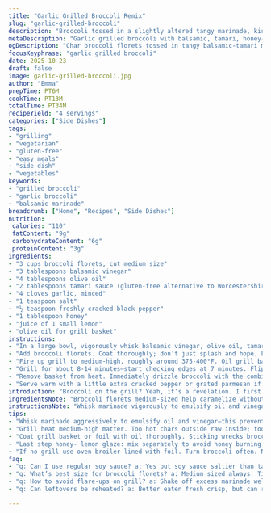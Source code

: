 ```yaml
---
title: "Garlic Grilled Broccoli Remix"
slug: "garlic-grilled-broccoli"
description: "Broccoli tossed in a slightly altered tangy marinade, kissed by flame and smoke until caramelized edges form. Uses tamari instead of Worcestershire for a gluten-free twist. Changes in marinade ratios and grill time for balance. Watch those char spots, not too much. Lemon finish replaced with a quick drizzle of honey lemon glaze for contrast. Small tweaks for smoky, sweet, garlicky bites with crunch and snap. Simple, flexible, real flavors. Grill basket or foil packet if needed. Trust sight and smell more than exact minutes. A kitchen-tested version with tricks and substitutions to keep you covered in any situation."
metaDescription: "Garlic grilled broccoli with balsamic, tamari, honey-lemon glaze. Charred edges, crunchy bite, smoky-sweet balance cooked over medium-high heat for vibrant flavors."
ogDescription: "Char broccoli florets tossed in tangy balsamic-tamari marinade, grilled till crisp edges, glazed with honey-lemon for smoky-sweet contrast. Crunch meets char."
focusKeyphrase: "garlic grilled broccoli"
date: 2025-10-23
draft: false
image: garlic-grilled-broccoli.jpg
author: "Emma"
prepTime: PT6M
cookTime: PT13M
totalTime: PT34M
recipeYield: "4 servings"
categories: ["Side Dishes"]
tags:
- "grilling"
- "vegetarian"
- "gluten-free"
- "easy meals"
- "side dish"
- "vegetables"
keywords:
- "grilled broccoli"
- "garlic broccoli"
- "balsamic marinade"
breadcrumb: ["Home", "Recipes", "Side Dishes"]
nutrition: 
 calories: "110"
 fatContent: "9g"
 carbohydrateContent: "6g"
 proteinContent: "3g"
ingredients:
- "3 cups broccoli florets, cut medium size"
- "3 tablespoons balsamic vinegar"
- "4 tablespoons olive oil"
- "2 tablespoons tamari sauce (gluten-free alternative to Worcestershire)"
- "4 cloves garlic, minced"
- "1 teaspoon salt"
- "½ teaspoon freshly cracked black pepper"
- "1 tablespoon honey"
- "juice of 1 small lemon"
- "olive oil for grill basket"
instructions:
- "In a large bowl, vigorously whisk balsamic vinegar, olive oil, tamari, garlic, salt and pepper until well combined and slightly emulsified. The garlic scent should hit you hard—don’t skimp on fresh minced. Honey and lemon juice mixed separately in a small dish ready for last step."
- "Add broccoli florets. Coat thoroughly; don’t just splash and hope. Let sit 12-18 minutes, toss every 5 minutes for deep flavor absorption. Watch the colors deepen slightly—marinade settling in."
- "Fire up grill to medium-high, roughly around 375-400°F. Oil grill basket or heavy foil—you want the broccoli to get char kisses, not stick or steam. Transfer broccoli, shaking off excess marinade to prevent dripping flare-ups. Discard leftover marinade."
- "Grill for about 8-14 minutes—start checking edges at 7 minutes. Flip every 2-3 minutes using tongs for even char and caramelization. Listen for subtle sizzle and watch for browned, crispy edges; caramelized balsamic smells emerge as a cue. Dark spots okay but avoid blackened bits that taste bitter."
- "Remove basket from heat. Immediately drizzle broccoli with the combined honey-lemon glaze. The heat slightly melts the honey, creating a glossy, sweet finish that offsets the char and garlic. Toss gently but confidently to distribute."
- "Serve warm with a little extra cracked pepper or grated parmesan if you want. If no grill, panic not. Broil in oven on high with same tossing method, keeping an eye every few minutes to avoid burning."
introduction: "Broccoli on the grill? Yeah, it’s a revelation. I first tried this with the typical Worcestershire, but swapped it for tamari one day—bam, no gluten and that deep salty hit stays. Garlic and balsamic—can’t escape these two. Honey and lemon for contrast, instead of just a lemon spritz, because sweetness on charred veg is a dance I like. Timing? Forget rigid numbers; that crisp edge and the smell of sweet balsamic caramelized is your cue. Tossing every few minutes is key—broccoli needs even heat and flavor penetration, not a lazy throw in and forget. And grill baskets—life savers. Don’t have one, foil works but watch your wrist. If you skip that, sorry, you miss the crunch. Charred parts? Essential. Blackened bits? Not. Break rules but watch spikes in bitterness. These little tweaks came from trial, error, and mouthfuls of impatiently grilled broccoli."
ingredientsNote: "Broccoli florets medium-sized help caramelize without losing toothsome bite. Tiny ones burn or shrivel; huge ones stay raw inside. Tamari replaces Worcestershire for gluten-sensitive cooks but if you don’t mind, the latter works fine; it adds umami and tang differently. Garlic—fresh minced, no powders here. Olive oil smooths the marinade, making sure balsamic doesn’t foul. Balsamic has to be good quality; cheap stuff ruins the caramel effect and tastes acidic rather than sweet when grilled. Honey adds subtle sweetness to cut through char bitterness—can sub with maple syrup but the flavor will shift. Fresh lemon juice adds brightness but avoid bottled juice for that fresh zing. Grill basket oils prevent sticking, but if you forgot, lacquer the broccoli lightly with oil separately. Watch your salt carefully if tamari is salty. Taste your marinade before broccoli goes in. Swap vegetarian Worcestershire (or fish-free tamari) based on dietary needs. Always prepare some extra marinade but discard after soaking—don’t grill sloppy drips, they cause flare-ups."
instructionsNote: "Whisk marinade vigorously to emulsify oil and vinegar—this intermittently coats broccoli and traps flavor, not letting it pool at one spot. Toss several times during marinating to open up florets and grab every nook. Heat grill to medium-high, not roaring hot. Too fiery chars outside, raw core inside—no good. Oil grill basket thoroughly to avoid sticking; plastic spatulas or forks will tear broccoli’s delicate tips, use tongs. Shake off excess marinade before grilling to prevent dangerous flare-ups and bitter burnt drops. Flip every 2-3 minutes for even cooking; patience pays off when florets start crisping selectively. Dark edges smell almost sweet—stop then. Don’t obsess on time but use sensory clues; smell, sight, touch (tender but still snap, not mushy). At end, the honey-lemon drizzle melts against warmth—don’t skip. Toss gently so glaze evenly coats. Too aggressive and you bruise the buds. Serve immediately or grill basket steam ruins crisp texture. No grill? Use broiler rack lined with foil, watch close. Less smoky but still tasty. These little changes and observations make or break the char-grilled broccoli experience."
tips:
- "Whisk marinade aggressively to emulsify oil and vinegar—this prevents flavor pooling on broccoli. Toss several times during marination; helps open florets letting marinade seep evenly. Timing is flexible. Watch color shifts, shiny coating, not exact minutes."
- "Grill heat medium-high matter. Too hot chars outside raw inside; too low steams broccoli, loses crunch. Look for subtle sizzle sounds, darkened edges turning caramelized brown but no black burn flakes. Flip frequently with tongs—not forks or knives."
- "Coat grill basket or foil with oil thoroughly. Sticking wrecks broccoli tips, tears delicate buds. Shake off excess marinade before grilling to avoid flare-ups from dripping liquids. Leftover marinade always discard; burns bitter and dangerous flames."
- "Last step honey- lemon glaze: mix separately to avoid honey burning on grill. Drizzle immediately off heat to let residual warmth melt syrupy finish. Toss gently to not bruise florets or knock off char crust, keep texture crisp and glaze shiny."
- "If no grill use oven broiler lined with foil. Turn broccoli often. Not as smoky but close. Smaller florets burn fast, bigger stay raw. Medium-size preferred. Sub maple syrup for honey shifts sweetness profile but keeps contrast with char bitterness."
faq:
- "q: Can I use regular soy sauce? a: Yes but soy sauce saltier than tamari. Adjust salt down or taste test marinade before soaking. Flavor less complex than tamari but works if gluten no issue. Keep an eye on salt balance."
- "q: What’s best size for broccoli florets? a: Medium sized always. Tiny ones scorched easily; tough and shriveled. Big chunks char outside burnt inside. Medium hits right with cook time and texture for bite and moisture inside, cooks evenly."
- "q: How to avoid flare-ups on grill? a: Shake off excess marinade well before grilling. Oil grill basket or foil well. Flare-ups come from dripping oily marinade hitting flames fast. Also keep grill temp medium-high not blazing. Flip often to prevent burning spots."
- "q: Can leftovers be reheated? a: Better eaten fresh crisp, but can reheat gently in oven or skillet. Avoid microwave; makes broccoli soggy. Store in airtight container. Best consumed within day or two. Leftover glaze might separate, stir before serving again."

---
```

